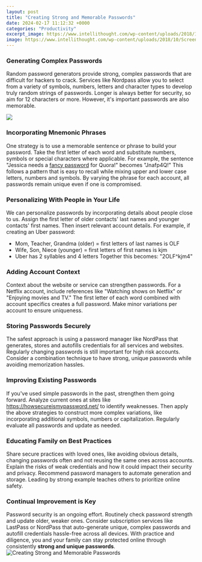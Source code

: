 ```yaml
---
layout: post
title: "Creating Strong and Memorable Passwords"
date: 2024-02-17 11:12:32 +0000
categories: "Productivity"
excerpt_image: https://www.intellithought.com/wp-content/uploads/2018/10/Screen-Shot-2018-10-09-at-4.02.16-PM.png
image: https://www.intellithought.com/wp-content/uploads/2018/10/Screen-Shot-2018-10-09-at-4.02.16-PM.png
---
```


### Generating Complex Passwords 
Random password generators provide strong, complex passwords that are difficult for hackers to crack. Services like Nordpass allow you to select from a variety of symbols, numbers, letters and character types to develop truly random strings of passwords. Longer is always better for security, so aim for 12 characters or more. However, it's important passwords are also memorable. 

![](https://i.pinimg.com/474x/ed/b8/6e/edb86e0572492d59028accff42b1e7e7.jpg)
### Incorporating Mnemonic Phrases
One strategy is to use a memorable sentence or phrase to build your password. Take the first letter of each word and substitute numbers, symbols or special characters where applicable. For example, the sentence "Jessica needs a [fancy password](https://store.fi.io.vn/chihuahuas-this-is-my-chihuahua-dog-christmas-pajama-xmas-lights-75-chihuahua-dog) for Quora!" becomes "Jnafp4Q!" This follows a pattern that is easy to recall while mixing upper and lower case letters, numbers and symbols. By varying the phrase for each account, all passwords remain unique even if one is compromised.
### Personalizing With People in Your Life  
We can personalize passwords by incorporating details about people close to us. Assign the first letter of older contacts' last names and younger contacts' first names. Then insert relevant account details. For example, if creating an Uber password:
- Mom, Teacher, Grandma (older) = first letters of last names is OLF
- Wife, Son, Niece (younger) = first letters of first names is kjm 
- Uber has 2 syllables and 4 letters
Together this becomes: "2OLF^kjm4"
### Adding Account Context 
Context about the website or service can strengthen passwords. For a Netflix account, include references like "Watching shows on Netflix" or "Enjoying movies and TV." The first letter of each word combined with account specifics creates a full password. Make minor variations per account to ensure uniqueness.
### Storing Passwords Securely
The safest approach is using a password manager like NordPass that generates, stores and autofills credentials for all services and websites. Regularly changing passwords is still important for high risk accounts. Consider a combination technique to have strong, unique passwords while avoiding memorization hassles.
### Improving Existing Passwords
If you've used simple passwords in the past, strengthen them going forward. Analyze current ones at sites like https://howsecureismypassword.net/ to identify weaknesses. Then apply the above strategies to construct more complex variations, like incorporating additional symbols, numbers or capitalization. Regularly evaluate all passwords and update as needed.
### Educating Family on Best Practices  
Share secure practices with loved ones, like avoiding obvious details, changing passwords often and not reusing the same ones across accounts. Explain the risks of weak credentials and how it could impact their security and privacy. Recommend password managers to automate generation and storage. Leading by strong example teaches others to prioritize online safety.
### Continual Improvement is Key
Password security is an ongoing effort. Routinely check password strength and update older, weaker ones. Consider subscription services like LastPass or NordPass that auto-generate unique, complex passwords and autofill credentials hassle-free across all devices. With practice and diligence, you and your family can stay protected online through consistently **strong and unique passwords**.
![Creating Strong and Memorable Passwords](https://www.intellithought.com/wp-content/uploads/2018/10/Screen-Shot-2018-10-09-at-4.02.16-PM.png)